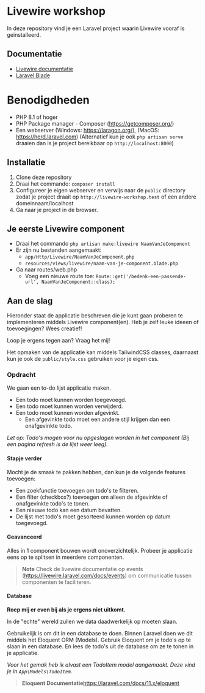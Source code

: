 # Livewire workshop
In deze repository vind je een Laravel project waarin Livewire vooraf is geinstalleerd.

## Documentatie
- [Livewire documentatie](https://livewire.laravel.com/docs)
- [Laravel Blade](https://laravel.com/docs/blade)

# Benodigdheden
- PHP 8.1 of hoger
- PHP Package manager - Composer (https://getcomposer.org/)
- Een webserver (Windows: https://laragon.org/), (MacOS: https://herd.laravel.com) (Alternatief kun je ook `php artisan serve` draaien dan is je project bereikbaar op `http://localhost:8000`)


## Installatie
1. Clone deze repository
2. Draai het commando: `composer install`
3. Configureer je eigen webserver en verwijs naar de `public` directory zodat je project draait op `http://livewire-workshop.test` of een andere domeinnaam/localhost
4. Ga naar je project in de browser.

## Je eerste Livewire component
- Draai het commando `php artisan make:livewire NaamVanJeComponent`
- Er zijn nu bestanden aangemaakt:
  - `app/Http/Livewire/NaamVanJeComponent.php`
  - `resources/views/livewire/naam-van-je-component.blade.php`
- Ga naar routes/web.php
  - Voeg een nieuwe route toe: `Route::get('/bedenk-een-passende-url', NaamVanJeComponent::class);`
    

## Aan de slag
Hieronder staat de applicatie beschreven die je kunt gaan proberen te implementeren middels Livewire component(en).
Heb je zelf leuke ideeen of toevoegingen? Wees creatief! 

Loop je ergens tegen aan? Vraag het mij!

Het opmaken van de applicatie kan middels TailwindCSS classes, daarnaast kun je ook de `public/style.css` gebruiken voor je eigen css.

### Opdracht
We gaan een to-do lijst applicatie maken.

- Een todo moet kunnen worden toegevoegd.
- Een todo moet kunnen worden verwijderd.
- Een todo moet kunnen worden afgevinkt.
  - Een afgevinkte todo moet een andere stijl krijgen dan een onafgevinkte todo.

*Let op: Todo's mogen voor nu opgeslagen worden in het component (Bij een pagina refresh is de lijst weer leeg).*

#### Stapje verder
Mocht je de smaak te pakken hebben, dan kun je de volgende features toevoegen:

- Een zoekfunctie toevoegen om todo's te filteren.
- Een filter (checkbox?) toevoegen om alleen de afgevinkte of onafgevinkte todo's te tonen.
- Een nieuwe todo kan een datum bevatten.
- De lijst met todo's moet gesorteerd kunnen worden op datum toegevoegd.

#### Geavanceerd
Alles in 1 component bouwen wordt onoverzichtelijk. Probeer je applicatie eens op te splitsen in meerdere componenten.

> **Note**
> Check de livewire documentatie op events (https://livewire.laravel.com/docs/events) om communicatie tussen componenten te faciliteren.


#### Database
**Roep mij er even bij als je ergens niet uitkomt.**

In de "echte" wereld zullen we data daadwerkelijk op moeten slaan.

Gebruikelijk is om dit in een database te doen. Binnen Laravel doen we dit middels het Eloquent ORM (Models). Gebruik Eloquent om je todo's op te slaan in een database.
En lees de todo's uit de database om ze te tonen in je applicatie.

*Voor het gemak heb ik alvast een TodoItem model aangemaakt. Deze vind je in `App\Models\TodoItem`.*


> **Eloquent Documentatie**https://laravel.com/docs/11.x/eloquent
